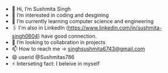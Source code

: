 - 👋 Hi, I’m Sushmita Singh
- 👀 I’m interested in coding and desgining
- 🌱 I’m currently learning computer science and engineering
- 🖇️ I'm also in LinkedIn (https://www.linkedin.com/in/sushmita-singh0604) have good connection.
- 💞️ I’m looking to collabration in projects
- 📫 How to reach me -> singhsushmita6743@gmail.com
- 😄 userid @Sushmitas786
- ⚡ Interseting fact: I beleive in myself

<!---
Sushmitas786/Sushmitas786 is a ✨ special ✨ repository because its `README.md` (this file) appears on your GitHub profile.
You can click the Preview link to take a look at your changes.
--->

